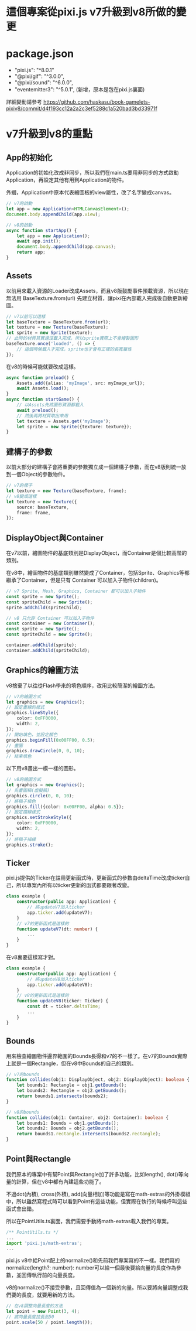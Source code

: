 # 這個專案從pixi.js v7升級到v8所做的變更

# package.json

- "pixi.js": "^8.0.1"
- "@pixi/gif": "^3.0.0",
- "@pixi/sound": "^6.0.0",
- "eventemitter3": "^5.0.1", (新增，原本是包在pixi.js裏面)

詳細變動請參考 https://github.com/haskasu/book-gamelets-pixiv8/commit/d4f193cc12a2a2c3ef5288c1a520bad3bd33971f

# v7升級到v8的重點

## App的初始化

Application的初始化改成非同步，所以我們在main.ts要用非同步的方式啟動Application，再設定其他有用到Application的物件。

外蟈，Application中原本代表繪圖板的view屬性，改了名字變成canvas。

```typescript
// v7的啟動
let app = new Application<HTMLCanvasElement>();
document.body.appendChild(app.view);

// v8的啟動
async function startApp() {
    let app = new Application();
    await app.init();
    document.body.appendChild(app.canvas);
    return app;
}
```


## Assets

以前用來載入資源的Loader改成Assets，而且v8版鼓勵事件預載資源，所以現在無法用 BaseTexture.from(url) 先建立材質，讓pixi在內部載入完成後自動更新繪圖。

```typescript
// v7以前可以這樣
let baseTexture = BaseTexture.from(url);
let texture = new Texture(baseTexture);
let sprite = new Sprite(texture);
// 此時的材質其實還沒載入完成，所以sprite實際上不會繪製圖形
baseTexture.once('loaded', () => {
    // 這個時候載入才完成，sprite也才會有正確的長寬屬性
});
```
在v8的時候可能就要改成這樣。
```typescript
async function preload() {
    Assets.add({alias: 'myImage', src: myImage_url});
    await Assets.load();
}
async function startGame() {
    // 以Assets先將圖形資源都載入
    await preload();
    // 然後再將材質取出來用
    let texture = Assets.get('myImage');
    let sprite = new Sprite({texture: texture});
}
```

## 建構子的參數

以前大部分的建構子會將重要的參數獨立成一個建構子參數，而在v8版則統一放到一個Object的參數物件。
```typescript
// v7的樣子
let texture = new Texture(baseTexture, frame);
// v8變成這樣
let texture = new Texture({
    source: baseTexture,
    frame: frame,
});
```

## DisplayObject與Container

在v7以前，繪圖物件的基底類別是DisplayObject，而Container是個比較高階的類別。

在v8中，繪圖物件的基底類別雖然變成了Container，包括Sprite、Graphics等都繼承了Container，但是只有 Container 可以加入子物件(children)。

```typescript
// v7 Sprite, Mesh, Graphics, Container 都可以加入子物件
const sprite = new Sprite();
const spriteChild = new Sprite();
sprite.addChild(spriteChild);

// v8 只允許 Container 可以加入子物件
const container = new Container();
const sprite = new Sprite();
const spriteChild = new Sprite();

container.addChild(sprite);
container.addChild(spriteChild);
```

## Graphics的繪圖方法

v8捨棄了以往從Flash學來的填色順序，改用比較簡潔的繪圖方法。

```typescript
// v7的繪圖方式
let graphics = new Graphics();
// 設定畫線的樣式
graphics.lineStyle({
    color: 0xFF0000,
    width: 2,
});
// 開始填色，並設定顏色
graphics.beginFill(0x00FF00, 0.5);
// 畫圖
graphics.drawCircle(0, 0, 10);
// 結束填色
```
以下用v8畫出一模一樣的圖形。
```typescript
// v8的繪圖方式
let graphics = new Graphics();
// 先畫圖稿(虛擬稿)
graphics.circle(0, 0, 10);
// 將稿子填色
graphics.fill({color: 0x00FF00, alpha: 0.5});
// 設定描線樣式
graphics.setStrokeStyle({
    color: 0xFF0000,
    width: 2,
});
// 將稿子描線
graphics.stroke();
```

## Ticker

pixi.js提供的Ticker在註冊更新函式時，更新函式的參數由deltaTime改成ticker自己，所以專案內所有以ticker更新的函式都要跟著改變。
```typescript
class example {
    constructor(public app: Application) {
        // 將updateV7加入ticker
        app.ticker.add(updateV7);
    }
    // v7的更新函式是這樣的
    function updateV7(dt: number) {
        ...
    }
}
```
在v8裏要這樣寫才對。
```typescript
class example {
    constructor(public app: Application) {
        // 將updateV8加入ticker
        app.ticker.add(updateV8);
    }
    // v8的更新函式是這樣的
    function updateV8(ticker: Ticker) {
        const dt = ticker.deltaTime;
        ...
    }
}
```

## Bounds

用來檢查繪圖物件邊界範圍的Bounds長得和v7的不一樣了。在v7的Bounds實際上就是一個Rectangle，但在v8中Bounds的自己的類別。
```typescript
// v7的bounds
function collides(obj1: DisplayObject, obj2: DisplayObject): boolean {
    let bounds1: Rectangle = obj1.getBounds();
    let bounds2: Rectangle = obj2.getBounds();
    return bounds1.intersects(bounds2);
}
```
```typescript
// v8的bounds
function collides(obj1: Container, obj2: Container): boolean {
    let bounds1: Bounds = obj1.getBounds();
    let bounds2: Bounds = obj2.getBounds();
    return bounds1.rectangle.intersects(bounds2.rectangle);
}
```

## Point與Rectangle

我們原本的專案中有幫Point與Rectangle加了許多功能，比如length(), dot()等向量的計算，但在v8中都有內建這些功能了。

不過dot(內積), cross(外積), add(向量相加)等功能是寫在math-extras的外掛模組中，所以雖然寫程式時可以看到Point有這些功能，但實際在執行的時候呼叫這些函式會出錯。

所以在PointUtils.ts裏面，我們需要手動將math-extras載入我們的專案。
```typescript
/** PointUtils.ts */
...
import 'pixi.js/math-extras';
...
```

pixi.js v8中給Point配上的normalize()和先前我們專案寫的不一樣。我們寫的normalize(length?: number): number可以給一個最後要給向量的長度作為參數，並回傳執行前的向量長度。

v8的normalize()不接受參數，且回傳值為一個新的向量。所以要將向量調整成我們要的長度，就要用新的方法。
```typescript
// 在v8調整向量長度的方法
let point = new Point(3, 4);
// 將向量長度拉長到50
point.scale(50 / point.length());
```